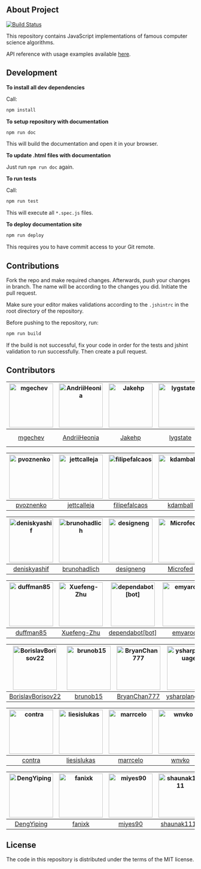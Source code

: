 ## About Project

[![Build Status](https://travis-ci.org/mgechev/javascript-algorithms.svg?branch=Jakehp-patch-1)](https://travis-ci.org/mgechev/javascript-algorithms)

This repository contains JavaScript implementations of famous computer science algorithms.

API reference with usage examples available
<a href="https://mgechev.github.io/javascript-algorithms/" target="_blank">here</a>.

## Development

**To install all dev dependencies**

Call:

```bash
npm install
```

**To setup repository with documentation**

```bash
npm run doc
```

This will build the documentation and open it in your browser.

**To update .html files with documentation**

Just run `npm run doc` again.

**To run tests**

Call:

```bash
npm run test
```

This will execute all `*.spec.js` files.

**To deploy documentation site**

```bash
npm run deploy
```

This requires you to have commit access to your Git remote.

## Contributions

Fork the repo and make required changes. Afterwards, push your changes in branch. The name will be according to the changes you did. Initiate the pull request.

Make sure your editor makes validations according to the `.jshintrc` in the root directory of the repository.

Before pushing to the repository, run:

```bash
npm run build
```

If the build is not successful, fix your code in order for the tests and jshint validation to run successfully. Then create a pull request.

## Contributors

[<img alt="mgechev" src="https://avatars1.githubusercontent.com/u/455023?v=4&s=117" width="117">](https://github.com/mgechev) |[<img alt="AndriiHeonia" src="https://avatars1.githubusercontent.com/u/773648?v=4&s=117" width="117">](https://github.com/AndriiHeonia) |[<img alt="Jakehp" src="https://avatars1.githubusercontent.com/u/1854569?v=4&s=117" width="117">](https://github.com/Jakehp) |[<img alt="lygstate" src="https://avatars3.githubusercontent.com/u/121040?v=4&s=117" width="117">](https://github.com/lygstate) |[<img alt="mik-laj" src="https://avatars1.githubusercontent.com/u/12058428?v=4&s=117" width="117">](https://github.com/mik-laj) |[<img alt="krzysztof-grzybek" src="https://avatars0.githubusercontent.com/u/6236664?v=4&s=117" width="117">](https://github.com/krzysztof-grzybek) |
:---: |:---: |:---: |:---: |:---: |:---: |
[mgechev](https://github.com/mgechev) |[AndriiHeonia](https://github.com/AndriiHeonia) |[Jakehp](https://github.com/Jakehp) |[lygstate](https://github.com/lygstate) |[mik-laj](https://github.com/mik-laj) |[krzysztof-grzybek](https://github.com/krzysztof-grzybek) |

[<img alt="pvoznenko" src="https://avatars3.githubusercontent.com/u/1098414?v=4&s=117" width="117">](https://github.com/pvoznenko) |[<img alt="jettcalleja" src="https://avatars0.githubusercontent.com/u/6356258?v=4&s=117" width="117">](https://github.com/jettcalleja) |[<img alt="filipefalcaos" src="https://avatars2.githubusercontent.com/u/9125631?v=4&s=117" width="117">](https://github.com/filipefalcaos) |[<img alt="kdamball" src="https://avatars3.githubusercontent.com/u/3318312?v=4&s=117" width="117">](https://github.com/kdamball) |[<img alt="lekkas" src="https://avatars3.githubusercontent.com/u/5211478?v=4&s=117" width="117">](https://github.com/lekkas) |[<img alt="infusion" src="https://avatars3.githubusercontent.com/u/197742?v=4&s=117" width="117">](https://github.com/infusion) |
:---: |:---: |:---: |:---: |:---: |:---: |
[pvoznenko](https://github.com/pvoznenko) |[jettcalleja](https://github.com/jettcalleja) |[filipefalcaos](https://github.com/filipefalcaos) |[kdamball](https://github.com/kdamball) |[lekkas](https://github.com/lekkas) |[infusion](https://github.com/infusion) |

[<img alt="deniskyashif" src="https://avatars2.githubusercontent.com/u/5999271?v=4&s=117" width="117">](https://github.com/deniskyashif) |[<img alt="brunohadlich" src="https://avatars2.githubusercontent.com/u/7043013?v=4&s=117" width="117">](https://github.com/brunohadlich) |[<img alt="designeng" src="https://avatars0.githubusercontent.com/u/2807469?v=4&s=117" width="117">](https://github.com/designeng) |[<img alt="Microfed" src="https://avatars1.githubusercontent.com/u/613179?v=4&s=117" width="117">](https://github.com/Microfed) |[<img alt="Nirajkashyap" src="https://avatars3.githubusercontent.com/u/4338110?v=4&s=117" width="117">](https://github.com/Nirajkashyap) |[<img alt="pkerpedjiev" src="https://avatars3.githubusercontent.com/u/2143629?v=4&s=117" width="117">](https://github.com/pkerpedjiev) |
:---: |:---: |:---: |:---: |:---: |:---: |
[deniskyashif](https://github.com/deniskyashif) |[brunohadlich](https://github.com/brunohadlich) |[designeng](https://github.com/designeng) |[Microfed](https://github.com/Microfed) |[Nirajkashyap](https://github.com/Nirajkashyap) |[pkerpedjiev](https://github.com/pkerpedjiev) |

[<img alt="duffman85" src="https://avatars0.githubusercontent.com/u/15054422?v=4&s=117" width="117">](https://github.com/duffman85) |[<img alt="Xuefeng-Zhu" src="https://avatars0.githubusercontent.com/u/5875315?v=4&s=117" width="117">](https://github.com/Xuefeng-Zhu) |[<img alt="dependabot[bot]" src="https://avatars0.githubusercontent.com/in/29110?v=4&s=117" width="117">](https://github.com/apps/dependabot) |[<img alt="emyarod" src="https://avatars3.githubusercontent.com/u/8265238?v=4&s=117" width="117">](https://github.com/emyarod) |[<img alt="alexjoverm" src="https://avatars3.githubusercontent.com/u/5701162?v=4&s=117" width="117">](https://github.com/alexjoverm) |[<img alt="amilajack" src="https://avatars1.githubusercontent.com/u/6374832?v=4&s=117" width="117">](https://github.com/amilajack) |
:---: |:---: |:---: |:---: |:---: |:---: |
[duffman85](https://github.com/duffman85) |[Xuefeng-Zhu](https://github.com/Xuefeng-Zhu) |[dependabot[bot]](https://github.com/apps/dependabot) |[emyarod](https://github.com/emyarod) |[alexjoverm](https://github.com/alexjoverm) |[amilajack](https://github.com/amilajack) |

[<img alt="BorislavBorisov22" src="https://avatars2.githubusercontent.com/u/20156662?v=4&s=117" width="117">](https://github.com/BorislavBorisov22) |[<img alt="brunob15" src="https://avatars2.githubusercontent.com/u/5839627?v=4&s=117" width="117">](https://github.com/brunob15) |[<img alt="BryanChan777" src="https://avatars0.githubusercontent.com/u/43082778?v=4&s=117" width="117">](https://github.com/BryanChan777) |[<img alt="ysharplanguage" src="https://avatars0.githubusercontent.com/u/1055314?v=4&s=117" width="117">](https://github.com/ysharplanguage) |[<img alt="jurassix" src="https://avatars3.githubusercontent.com/u/1869117?v=4&s=117" width="117">](https://github.com/jurassix) |[<img alt="fisenkodv" src="https://avatars0.githubusercontent.com/u/1039447?v=4&s=117" width="117">](https://github.com/fisenkodv) |
:---: |:---: |:---: |:---: |:---: |:---: |
[BorislavBorisov22](https://github.com/BorislavBorisov22) |[brunob15](https://github.com/brunob15) |[BryanChan777](https://github.com/BryanChan777) |[ysharplanguage](https://github.com/ysharplanguage) |[jurassix](https://github.com/jurassix) |[fisenkodv](https://github.com/fisenkodv) |

[<img alt="contra" src="https://avatars0.githubusercontent.com/u/425716?v=4&s=117" width="117">](https://github.com/contra) |[<img alt="liesislukas" src="https://avatars3.githubusercontent.com/u/2733862?v=4&s=117" width="117">](https://github.com/liesislukas) |[<img alt="marrcelo" src="https://avatars3.githubusercontent.com/u/18054556?v=4&s=117" width="117">](https://github.com/marrcelo) |[<img alt="wnvko" src="https://avatars3.githubusercontent.com/u/5990334?v=4&s=117" width="117">](https://github.com/wnvko) |[<img alt="millerrach" src="https://avatars2.githubusercontent.com/u/12432794?v=4&s=117" width="117">](https://github.com/millerrach) |[<img alt="xiedezhuo" src="https://avatars3.githubusercontent.com/u/39017209?v=4&s=117" width="117">](https://github.com/xiedezhuo) |
:---: |:---: |:---: |:---: |:---: |:---: |
[contra](https://github.com/contra) |[liesislukas](https://github.com/liesislukas) |[marrcelo](https://github.com/marrcelo) |[wnvko](https://github.com/wnvko) |[millerrach](https://github.com/millerrach) |[xiedezhuo](https://github.com/xiedezhuo) |

[<img alt="DengYiping" src="https://avatars0.githubusercontent.com/u/12176046?v=4&s=117" width="117">](https://github.com/DengYiping) |[<img alt="fanixk" src="https://avatars2.githubusercontent.com/u/921156?v=4&s=117" width="117">](https://github.com/fanixk) |[<img alt="miyes90" src="https://avatars1.githubusercontent.com/u/6756730?v=4&s=117" width="117">](https://github.com/miyes90) |[<img alt="shaunak1111" src="https://avatars3.githubusercontent.com/u/1323960?v=4&s=117" width="117">](https://github.com/shaunak1111) |
:---: |:---: |:---: |:---: |
[DengYiping](https://github.com/DengYiping) |[fanixk](https://github.com/fanixk) |[miyes90](https://github.com/miyes90) |[shaunak1111](https://github.com/shaunak1111) |

## License

The code in this repository is distributed under the terms of the MIT license.


